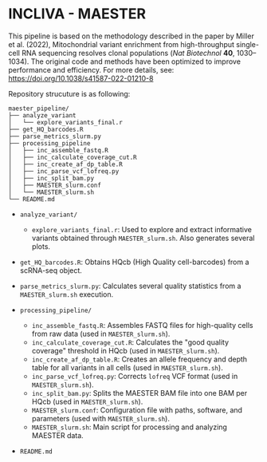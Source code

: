 # INCLIVA - MAESTER

This pipeline is based on the methodology described in the paper by Miller et al. (2022), Mitochondrial variant enrichment from high-throughput single-cell RNA sequencing resolves clonal populations (*Nat Biotechnol* **40**, 1030–1034). The original code and methods have been optimized to improve performance and efficiency. For more details, see: https://doi.org/10.1038/s41587-022-01210-8

Repository strucuture is as following:

```
maester_pipeline/
├── analyze_variant
│   └── explore_variants_final.r
├── get_HQ_barcodes.R
├── parse_metrics_slurm.py 
├── processing_pipeline
│   ├── inc_assemble_fastq.R
│   ├── inc_calculate_coverage_cut.R
│   ├── inc_create_af_dp_table.R
│   ├── inc_parse_vcf_lofreq.py
│   ├── inc_split_bam.py
│   ├── MAESTER_slurm.conf
│   └── MAESTER_slurm.sh
└── README.md
```

- `analyze_variant/`
  - `explore_variants_final.r`: Used to explore and extract informative variants obtained through `MAESTER_slurm.sh`. Also generates several plots.

- `get_HQ_barcodes.R`: Obtains HQcb (High Quality cell-barcodes) from a scRNA-seq object.

- `parse_metrics_slurm.py`: Calculates several quality statistics from a `MAESTER_slurm.sh` execution.

- `processing_pipeline/`
  - `inc_assemble_fastq.R`: Assembles FASTQ files for high-quality cells from raw data (used in `MAESTER_slurm.sh`).
  - `inc_calculate_coverage_cut.R`: Calculates the "good quality coverage" threshold in HQcb (used in `MAESTER_slurm.sh`).
  - `inc_create_af_dp_table.R`: Creates an allele frequency and depth table for all variants in all cells (used in `MAESTER_slurm.sh`).
  - `inc_parse_vcf_lofreq.py`: Corrects `lofreq` VCF format (used in `MAESTER_slurm.sh`).
  - `inc_split_bam.py`: Splits the MAESTER BAM file into one BAM per HQcb (used in `MAESTER_slurm.sh`).
  - `MAESTER_slurm.conf`: Configuration file with paths, software, and parameters (used with `MAESTER_slurm.sh`).
  - `MAESTER_slurm.sh`: Main script for processing and analyzing MAESTER data.

- `README.md`
